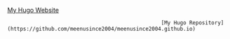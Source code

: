 [My Hugo Website](https://meenusince2004.github.io/)




                                                     [My Hugo Repository](https://github.com/meenusince2004/meenusince2004.github.io)
